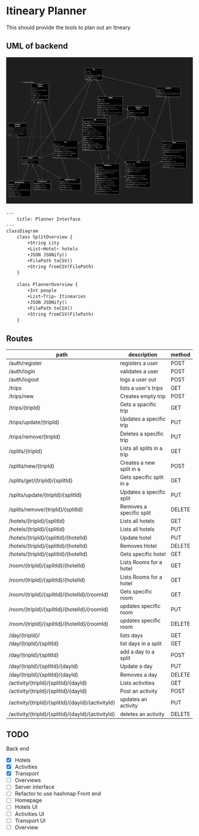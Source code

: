 # Itineary Planner

This should provide the tools to plan out an Itneary
## UML of backend
![UML of backend](./images/src_diagram.png)

```mermaid
---
    title: Planner Interface
---
classDiagram
    class SplitOverview {
        +String city
        +List~Hotel~ hotels
        +JSON JSONify()
        +FilePath toCSV()
        +String fromCSV(FilePath)
    }

    class PlannerOverview {
        +Int people
        +List~Trip~ Itinearies
        +JSON JSONify()
        +FilePath toCSV()
        +String fromCSV(FilePath)
    }

```
## Routes

|path                                           |description               |method |
|-                                              |-                         |-------|
|/auth/register                                 |registers a user          |POST   |
|/auth/login                                    |validates a user          |POST   |
|/auth/logout                                   |logs a user out           |POST   |
|/trips                                         |lists a user's trips      |GET    |
|/trips/new                                     |Creates empty trip        |POST   |
|/trips/{tripId}                                |Gets a spacific trip      |GET    |
|/trips/update/{tripId}                         |Updates a specific trip   |PUT    |
|/trips/remove/{tripId}                         |Deletes a specific trip   |PUT    |
|/splits/{tripId}                               |Lists all splits in a trip|GET    |
|/splits/new/{tripId}                           |Creates a new split in a  |POST   |
|/splits/get/{tripId}/{splitId}                 |Gets specific split in a  |GET    |
|/splits/update/{tripId}/{splitId}              |Updates a specific split  |PUT    |
|/splits/remove/{tripId}/{splitId}              |Removes a specific split  |DELETE |
|/hotels/{tripId}/{splitId}                     |Lists all hotels          |GET    |
|/hotels/{tripId}/{splitId}                     |Lists all hotels          |PUT    |
|/hotels/{tripId}/{splitId}/{hotelId}           |Update hotel              |PUT    |
|/hotels/{tripId}/{splitId}/{hotelId}           |Removes Hotel             |DELETE |
|/hotels/{tripId}/{splitId}/{hotelId}           |Gets specific hotel       |GET    |
|/room/{tripId}/{splitId}/{hotelId}             |Lists Rooms for a hotel   |GET    |
|/room/{tripId}/{splitId}/{hotelId}             |Lists Rooms for a hotel   |GET    |
|/room/{tripId}/{splitId}/{hotelId}/{roomId}    |Gets specific room        |GET    |
|/room/{tripId}/{splitId}/{hotelId}/{roomId}    |updates specific room     |PUT    |
|/room/{tripId}/{splitId}/{hotelId}/{roomId}    |updates specific room     |DELETE |
|/day/{tripId}/                                 |lists days                |GET    |
|/day/{tripId}/{splitId}                        |list days in a split      |GET    |
|/day/{tripId}/{splitId}                        |add a day to a split      |POST   |
|/day/{tripId}/{splitId}/{dayId}                |Update a day              |PUT    |
|/day/{tripId}/{splitId}/{dayId}                |Removes a day             |DELETE |
|/activity/{tripId}/{splitId}/{dayId}           |Lists activities          |GET    |
|/activity/{tripId}/{splitId}/{dayId}           |Post an activity          |POST   |
|/activity/{tripId}/{splitId}/{dayId}/{activityId} |updates an activity    |PUT    |
|/activity/{tripId}/{splitId}/{dayId}/{activityId} |deletes an activity    |DELETE |




## TODO

Back end
- [x] Hotels
- [x] Activities
- [x] Transport
- [ ] Overviews
- [ ] Server interface
- [ ] Refactor to use hashmap
Front end
- [ ] Homepage
- [ ] Hotels UI
- [ ] Activities UI
- [ ] Transport UI
- [ ] Overview

